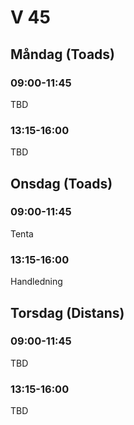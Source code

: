 # V 45
## Måndag (Toads)
### 09:00-11:45
TBD
### 13:15-16:00
TBD
## Onsdag (Toads)
### 09:00-11:45
Tenta
### 13:15-16:00
Handledning
## Torsdag (Distans)
### 09:00-11:45
TBD
### 13:15-16:00
TBD